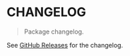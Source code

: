 # CHANGELOG

> Package changelog.

See [GitHub Releases](https://github.com/stdlib-js/utils-property-names/releases) for the changelog.